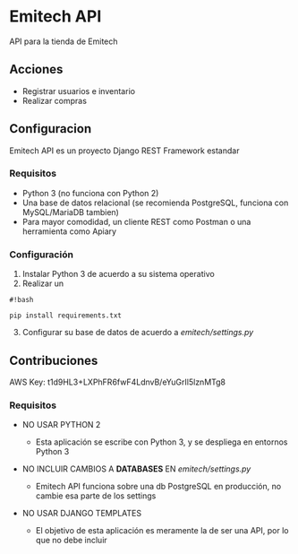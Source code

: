 # Emitech API #

API para la tienda de Emitech

## Acciones ##

* Registrar usuarios e inventario
* Realizar compras

## Configuracion ##

Emitech API es un proyecto Django REST Framework estandar

### Requisitos ###

* Python 3 (no funciona con Python 2)
* Una base de datos relacional (se recomienda PostgreSQL, funciona con MySQL/MariaDB tambien)
* Para mayor comodidad, un cliente REST como Postman o una herramienta como Apiary

### Configuración ###

1. Instalar Python 3 de acuerdo a su sistema operativo
2. Realizar un 
```
#!bash

pip install requirements.txt
```
3. Configurar su base de datos de acuerdo a *emitech/settings.py*

## Contribuciones ##

AWS Key:
t1d9HL3+LXPhFR6fwF4LdnvB/eYuGrIl5lznMTg8

### Requisitos ###

* NO USAR PYTHON 2
    * Esta aplicación se escribe con Python 3, y se despliega en entornos Python 3

* NO INCLUIR CAMBIOS A **DATABASES** EN *emitech/settings.py*
    * Emitech API funciona sobre una db PostgreSQL en producción, no cambie esa parte de los settings

* NO USAR DJANGO TEMPLATES
    * El objetivo de esta aplicación es meramente la de ser una API, por lo que no debe incluir